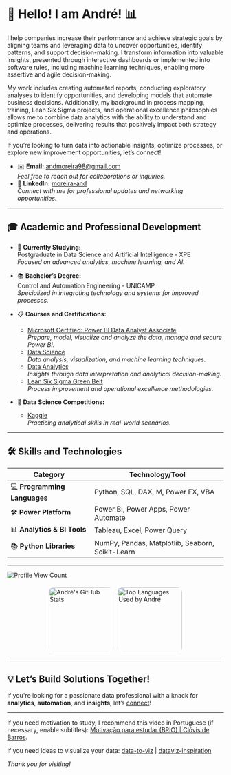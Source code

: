 # 👋 Hello! I am André! 📊

I help companies increase their performance and achieve strategic goals by aligning teams and leveraging data to uncover opportunities, identify patterns, and support decision-making. I transform information into valuable insights, presented through interactive dashboards or implemented into software rules, including machine learning techniques, enabling more assertive and agile decision-making.

My work includes creating automated reports, conducting exploratory analyses to identify opportunities, and developing models that automate business decisions. Additionally, my background in process mapping, training, Lean Six Sigma projects, and operational excellence philosophies allows me to combine data analytics with the ability to understand and optimize processes, delivering results that positively impact both strategy and operations.

If you’re looking to turn data into actionable insights, optimize processes, or explore new improvement opportunities, let’s connect!

- ✉️ **Email:** [andmoreira98@gmail.com](mailto:andmoreira98@gmail.com)  
  *Feel free to reach out for collaborations or inquiries.*  
- 🔗 **LinkedIn:** [moreira-and](https://www.linkedin.com/in/moreira-and)  
  *Connect with me for professional updates and networking opportunities.*   

---

## 🎓 Academic and Professional Development

- 🌱 **Currently Studying:**  
  Postgraduate in Data Science and Artificial Intelligence - XPE  
  *Focused on advanced analytics, machine learning, and AI.*  

- 📚 **Bachelor’s Degree:**  
  Control and Automation Engineering - UNICAMP  
  *Specialized in integrating technology and systems for improved processes.*  

- 📋 **Courses and Certifications:**
  - [Microsoft Certified: Power BI Data Analyst Associate](https://learn.microsoft.com/api/credentials/share/pt-br/moreira-and/8D008900A573B765?sharingId=2A1876131FAA5088)  
    *Prepare, model, visualize and analyze the data, manage and secure Power BI.*  
  - [Data Science](https://app.awari.com.br/certificado/84cc0992-22a9-427c-8f10-f52c2ec66342)  
    *Data analysis, visualization, and machine learning techniques.*  
  - [Data Analytics](https://app.awari.com.br/certificado/c3f7cac4-7994-4ca2-b0c8-87bb2e561275)  
    *Insights through data interpretation and analytical decision-making.*  
  - [Lean Six Sigma Green Belt](https://ead2.escolaedti.com.br/certificates/public?token=b5c7f837dedc708a1df72a3faf40bdf9)  
    *Process improvement and operational excellence methodologies.*  

- 🦆 **Data Science Competitions:**  
  - [Kaggle](https://www.kaggle.com/andmoreira)  
    *Practicing analytical skills in real-world scenarios.*  

---

## 🛠️ Skills and Technologies

| **Category**               | **Technology/Tool**                                                                                                                                           |
|-----------------------------|---------------------------------------------------------------------------------------------------------------------------------------------------------------------|
| 💻 **Programming Languages**  | Python, SQL, DAX, M, Power FX, VBA                                                                                                                             |
| 🛠️ **Power Platform**         | Power BI, Power Apps, Power Automate                                                                                                                             |
| 📊 **Analytics & BI Tools**   | Tableau, Excel, Power Query                                                                                                                                      |
| 📚 **Python Libraries**        | NumPy, Pandas, Matplotlib, Seaborn, Scikit-Learn                                                                                                                |

---

![Profile View Count](https://komarev.com/ghpvc/?username=moreira-and&theme=dracula)  

<div style="display: flex; justify-content: center; align-items: flex-start; margin: 20px 0;">
  <img src="https://github-readme-stats.vercel.app/api?username=moreira-and&show_icons=true&theme=dracula&rank_icon=github" alt="André's GitHub Stats" style="height: 150px; border-radius: 10px; margin-right: 10px;"/>
  <img src="https://github-readme-stats.vercel.app/api/top-langs/?username=moreira-and&theme=dracula" alt="Top Languages Used by André" style="height: 150px; border-radius: 10px;"/>
</div>

---

## 💡 Let’s Build Solutions Together!

If you're looking for a passionate data professional with a knack for **analytics**, **automation**, and **insights**, let’s [connect](https://www.linkedin.com/in/moreira-and)!

---

If you need motivation to study, I recommend this video in Portuguese (if necessary, enable subtitles): [Motivação para estudar (BRIO) | Clóvis de Barros](https://www.youtube.com/watch?v=TRPBY_lxJfE).

If you need ideas to visualize your data: [data-to-viz](https://www.data-to-viz.com/) | [dataviz-inspiration](https://www.dataviz-inspiration.com/)

_*Thank you for visiting!*_
